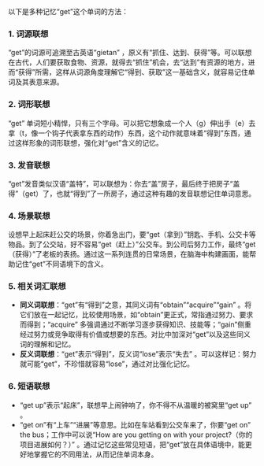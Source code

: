 以下是多种记忆“get”这个单词的方法：

### 1. 词源联想
“get”的词源可追溯至古英语“gietan” ，原义有“抓住、达到、获得”等。可以联想在古代，人们要获取食物、资源，就得去“抓住”机会，去“达到”有资源的地方，进而“获得”所需，这样从词源角度理解它“得到、获取”这一基础含义，就容易记住单词及其表意来源。

### 2. 词形联想
“get” 单词短小精悍，只有三个字母。可以把它想象成一个人（g）伸出手（e）去拿（t，像一个钩子代表拿东西的动作）东西，这个动作就意味着“得到”东西，通过这样形象的词形联想，强化对“get”含义的记忆。

### 3. 发音联想
“get”发音类似汉语“盖特”，可以联想为：你去“盖”房子，最后终于把房子“盖得”（get）了，也就“得到”了一所房子，通过这种有趣的发音联想记住单词意思。

### 4. 场景联想
设想早上起床赶公交的场景，你着急出门，要“get（拿到）”钥匙、手机、公交卡等物品。到了公交站，好不容易“get（赶上）”公交车。到公司后努力工作，最终“get（获得）”了老板的表扬。通过这一系列连贯的日常场景，在脑海中构建画面，能帮助记住“get”不同语境下的含义。

### 5. 相关词汇联想
 - **同义词联想**：“get”有“得到”之意，其同义词有“obtain”“acquire”“gain” 。将它们放在一起记忆，比较使用场景，如“obtain”更正式，常指通过努力、要求而得到；“acquire” 多强调通过不断学习逐步获得知识、技能等；“gain”侧重经过努力或竞争取得有价值或想要的东西。对比中加深对“get”以及这些同义词的理解和记忆。
 - **反义词联想**：“get”表示“得到”，反义词“lose”表示“失去” 。可以这样记：努力就可能“get”，不珍惜就容易“lose”，通过对比强化记忆。

### 6. 短语联想
 - “get up”表示“起床”，联想早上闹钟响了，你不得不从温暖的被窝里“get up” 。
 - “get on”有“上车”“进展”等意思。比如在车站看到公交车来了，你要“get on” the bus；工作中可以说“How are you getting on with your project?（你的项目进展如何？）” 。通过记忆这些常见短语，把“get”放在具体语境中，能更好地掌握它的不同用法，从而记住单词本身。 
